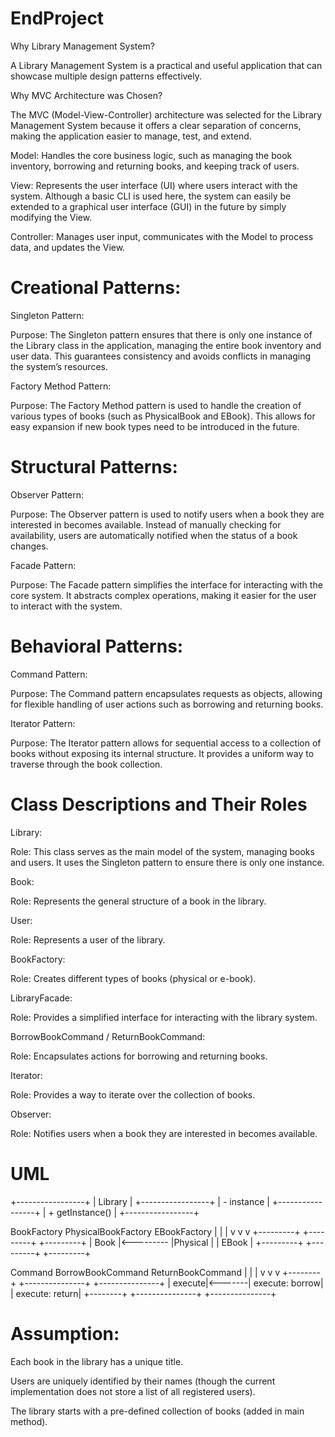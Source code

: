 # EndProject
Why Library Management System?

A Library Management System is a practical and useful application that can showcase multiple design patterns effectively.

Why MVC Architecture was Chosen?

The MVC (Model-View-Controller) architecture was selected for the Library Management System because it offers a clear separation of concerns, making the application easier to manage, test, and extend.

Model: Handles the core business logic, such as managing the book inventory, borrowing and returning books, and keeping track of users.

View: Represents the user interface (UI) where users interact with the system. Although a basic CLI is used here, the system can easily be extended to a graphical user interface (GUI) in the future by simply modifying the View.

Controller: Manages user input, communicates with the Model to process data, and updates the View.


# Creational Patterns:

Singleton Pattern:

Purpose: The Singleton pattern ensures that there is only one instance of the Library class in the application, managing the entire book inventory and user data. This guarantees consistency and avoids conflicts in managing the system’s resources.

Factory Method Pattern:

Purpose: The Factory Method pattern is used to handle the creation of various types of books (such as PhysicalBook and EBook). This allows for easy expansion if new book types need to be introduced in the future.

# Structural Patterns:

Observer Pattern:

Purpose: The Observer pattern is used to notify users when a book they are interested in becomes available. Instead of manually checking for availability, users are automatically notified when the status of a book changes.

Facade Pattern:

Purpose: The Facade pattern simplifies the interface for interacting with the core system. It abstracts complex operations, making it easier for the user to interact with the system.

# Behavioral Patterns:

Command Pattern:

Purpose: The Command pattern encapsulates requests as objects, allowing for flexible handling of user actions such as borrowing and returning books.

Iterator Pattern:

Purpose: The Iterator pattern allows for sequential access to a collection of books without exposing its internal structure. It provides a uniform way to traverse through the book collection.


# Class Descriptions and Their Roles

Library:

Role: This class serves as the main model of the system, managing books and users. It uses the Singleton pattern to ensure there is only one instance.

Book:

Role: Represents the general structure of a book in the library.

User:

Role: Represents a user of the library.

BookFactory:

Role: Creates different types of books (physical or e-book).

LibraryFacade:

Role: Provides a simplified interface for interacting with the library system.

BorrowBookCommand / ReturnBookCommand:

Role: Encapsulates actions for borrowing and returning books.

Iterator:

Role: Provides a way to iterate over the collection of books.

Observer:

Role: Notifies users when a book they are interested in becomes available.


# UML
+-----------------+
|    Library      |
+-----------------+
| - instance      |
+-----------------+
| + getInstance() |
+-----------------+

BookFactory         PhysicalBookFactory       EBookFactory
   |                         |                   |
   v                         v                   v
 +---------+           +---------+          +---------+
 |  Book   |<--------- |Physical |          |  EBook  |
 +---------+           +---------+          +---------+


 Command           BorrowBookCommand         ReturnBookCommand
    |                       |                       |
    v                       v                       v
+--------+         +---------------+       +---------------+
| execute|<-------| execute: borrow|      | execute: return|
+--------+         +---------------+       +---------------+


# Assumption:

Each book in the library has a unique title.

Users are uniquely identified by their names (though the current implementation does not store a list of all registered users).

The library starts with a pre-defined collection of books (added in main method).

